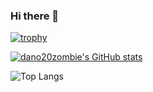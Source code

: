 ### Hi there 👋

[![trophy](https://github-profile-trophy.vercel.app/?username=dano20zombie)](https://github.com/ryo-ma/github-profile-trophy)


[![dano20zombie's GitHub stats](https://github-readme-stats.vercel.app/api?username=dano20zombie&show_icons=true&theme=tokyonight)](https://github.com/anuraghazra/github-readme-stats)





![Top Langs](https://github-readme-stats.vercel.app/api/top-langs/?username=dano20zombie)

<!--
**dano20zombie/dano20zombie** is a ✨ _special_ ✨ repository because its `README.md` (this file) appears on your GitHub profile.

Here are some ideas to get you started:

- 🔭 I’m currently working on ...
- 🌱 I’m currently learning ...
- 👯 I’m looking to collaborate on ...
- 🤔 I’m looking for help with ...
- 💬 Ask me about ...
- 📫 How to reach me: ...
- 😄 Pronouns: ...
- ⚡ Fun fact: ...
-->
